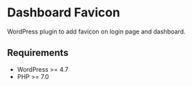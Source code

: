 # Dashboard Favicon

WordPress plugin to add favicon on login page and dashboard.

## Requirements

- WordPress >= 4.7
- PHP >= 7.0
